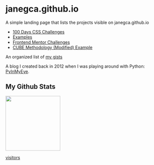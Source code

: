 # janegca.github.io

A simple landing page that lists the projects visible on janegca.github.io

- [100 Days CSS Challenges](https://janegca.github.io/css-challenges/)
- [Examples](https://janegca.github.io/examples/)
- [Frontend Mentor Challenges](https://janegca.github.io/fem-challenges/)
- [CUBE Methodology (Modified) Example](https://janegca.github.io/cube-art-blog/index.html)

An organized list of [my gists](gistList.md)

A blog I created back in 2012 when I was playing around with Python: [PyInMyEye](https://pyinmyeye.blogspot.com/).

## My Github Stats
<img height="180em" src="https://github-readme-stats.vercel.app/api?username=janegca&show_icons=true&hide_border=true&&count_private=true&include_all_commits=true" />

[visitors](https://visitor-badge.glitch.me/badge?page_id=page.id)
